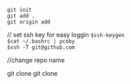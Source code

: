 `git init` <br>
`git add . `<br>
`git origin add `<br>


// set ssh key for easy loggin
`$ssh-keygen` <br>
`$cat ~/.bashrc | pcoby` <br>
`$ssh -T git@github.com` <br>




//change repo name

git clone 
git clone <url>

